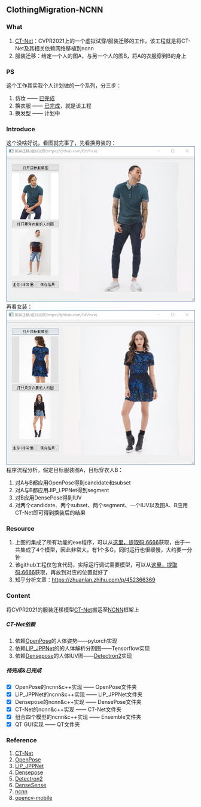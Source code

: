 ## ClothingMigration-NCNN

### What
1. [CT-Net](https://github.com/yf1019/CT-Net)：CVPR2021上的一个虚拟试穿/服装迁移的工作，该工程就是将CT-Net及其相关依赖网络移植到ncnn
2. 服装迁移：给定一个人的图A，与另一个人的图B，将A的衣服穿到B的身上

### PS
这个工作其实我个人计划做的一个系列，分三步：
1. 仿妆 —— [已完成](https://github.com/EdVince/PSGAN-NCNN)
2. 换衣服 —— [已完成](https://github.com/EdVince/ClothingTransfer-NCNN)，就是该工程
3. 换发型 —— 计划中

### Introduce
这个没啥好说，看图就完事了，先看换男装的：
![image](./resource/male.png)
再看女装：
![image](./resource/female.png)
程序流程分析，假定目标服装图A，目标穿衣人B：
1. 对A与B都应用OpenPose得到candidate和subset
2. 对A与B都应用JIP_LPPNet得到segment
3. 对B应用DensePose得到IUV
4. 对两个candidate、两个subset、两个segment、一个IUV以及图A、B应用CT-Net即可得到换装后的结果

### Resource
1. 上图的集成了所有功能的exe程序，可以从[这里，提取码:6666](https://pan.baidu.com/s/1Kn9fXtn-T7k6v7Rv6wpXCw)获取，由于一共集成了4个模型，因此非常大，有1个多G，同时运行也很缓慢，大约要一分钟
2. 该github工程仅包含代码，实际运行调试需要模型，可以从[这里，提取码:6666](https://pan.baidu.com/s/14VECM3Phi77UKS35BTxvUg)获取，再放到对应的位置就好了
3. 知乎分析文章：https://zhuanlan.zhihu.com/p/452366369

### Content
将CVPR2021的服装迁移模型[CT-Net](https://github.com/yf1019/CT-Net)搬运至[NCNN](https://github.com/Tencent/ncnn)框架上
##### CT-Net依赖
1. 依赖[OpenPose](https://github.com/Hzzone/pytorch-openpose)的人体姿势——pytorch实现
2. 依赖[LIP_JPPNet](https://github.com/Engineering-Course/LIP_JPPNet)的的人体解析分割图——Tensorflow实现
3. 依赖[Densepose](https://github.com/facebookresearch/detectron2/tree/main/projects/DensePose)的人体IUV图——[Detectron2](https://github.com/facebookresearch/detectron2)实现
##### 待完成&已完成
- [x] OpenPose的ncnn&c++实现 —— OpenPose文件夹
- [x] LIP_JPPNet的ncnn&c++实现 —— LIP_JPPNet文件夹
- [x] Densepose的ncnn&c++实现 —— DensePose文件夹
- [x] CT-Net的ncnn&c++实现 —— CT-Net文件夹
- [x] 组合四个模型的ncnn&c++实现 —— Ensemble文件夹
- [x] QT GUI实现 —— QT文件夹

### Reference
1. [CT-Net](https://github.com/yf1019/CT-Net)
2. [OpenPose](https://github.com/Hzzone/pytorch-openpose)
3. [LIP_JPPNet](https://github.com/Engineering-Course/LIP_JPPNet)
4. [Densepose](https://github.com/facebookresearch/detectron2/tree/main/projects/DensePose)
5. [Detectron2](https://github.com/facebookresearch/detectron2)
6. [DenseSense](https://github.com/Axelwickm/DenseSense)
7. [ncnn](https://github.com/Tencent/ncnn)
8. [opencv-mobile](https://github.com/nihui/opencv-mobile)
